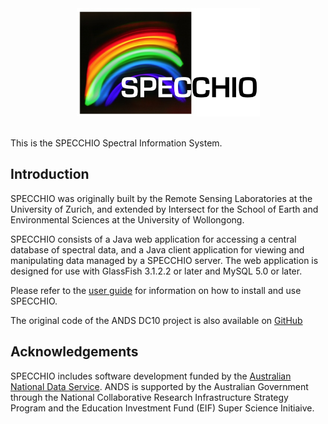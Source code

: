 <div align="center">
  <a href="https://github.com/SPECCHIODB/SPECCHIO">
    <img width="293" height="173" src="https://github.com/SPECCHIODB/Artwork/raw/master/SPECCHIO_Icon_High_Res.jpg">
  </a>
  <br>
  <br>
</div>

This is the SPECCHIO Spectral Information System.


## Introduction

SPECCHIO was originally built by the Remote Sensing Laboratories at the
University of Zurich, and extended by Intersect for the School of Earth and
Environmental Sciences at the University of Wollongong.

SPECCHIO consists of a Java web application for accessing a central database of
spectral data, and a Java client application for viewing and manipulating data
managed by a SPECCHIO server. The web application is designed for use with
GlassFish 3.1.2.2 or later and MySQL 5.0 or later.

Please refer to the [user guide][user-guide] for information on how to install
and use SPECCHIO.

The original code of the ANDS DC10 project is also available on
[GitHub][IntersectAustralia]


## Acknowledgements

SPECCHIO includes software development funded by the 
[Australian National Data Service][ands]. ANDS is supported by the Australian Government
through the National Collaborative Research Infrastructure Strategy Program and
the Education Investment Fund (EIF) Super Science Initiaive.

[user-guide]: ftp://v473.vanager.de/user_guides/SPECCHIO_UserGuide.pdf
[IntersectAustralia]: https://github.com/IntersectAustralia/dc10
[ands]: http://ands.org.au

